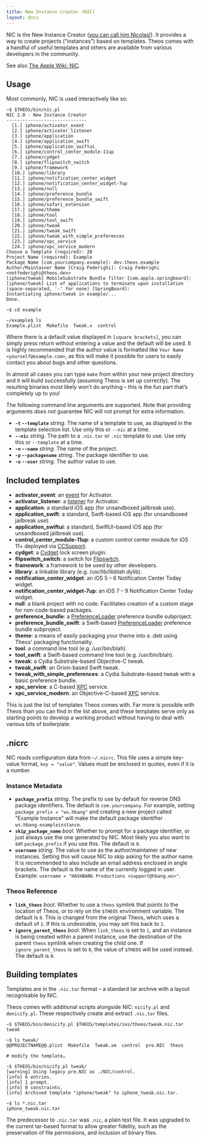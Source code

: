 ```yaml
---
title: New Instance Creator (NIC)
layout: docs
---
```


NIC is the New Instance Creator ([you can call him Nicolas!](https://github.com/theos/theos/commit/6c623614612ac07d1963c851e4a54302be6bf40d)). It provides a way to create projects (“instances”) based on templates. Theos comes with a handful of useful templates and others are available from various developers in the community.

See also [The Apple Wiki: NIC](https://theapplewiki.com/wiki/Dev:NIC).

## Usage
Most commonly, NIC is used interactively like so:

```console
~$ $THEOS/bin/nic.pl
NIC 2.0 - New Instance Creator
------------------------------
  [1.] iphone/activator_event
  [2.] iphone/activator_listener
  [3.] iphone/application
  [4.] iphone/application_swift
  [5.] iphone/application_swiftui
  [6.] iphone/control_center_module-11up
  [7.] iphone/cydget
  [8.] iphone/flipswitch_switch
  [9.] iphone/framework
  [10.] iphone/library
  [11.] iphone/notification_center_widget
  [12.] iphone/notification_center_widget-7up
  [13.] iphone/null
  [14.] iphone/preference_bundle
  [15.] iphone/preference_bundle_swift
  [16.] iphone/safari_extension
  [17.] iphone/theme
  [18.] iphone/tool
  [19.] iphone/tool_swift
  [20.] iphone/tweak
  [21.] iphone/tweak_swift
  [22.] iphone/tweak_with_simple_preferences
  [23.] iphone/xpc_service
  [24.] iphone/xpc_service_modern
Choose a Template (required): 20
Project Name (required): Example
Package Name [com.yourcompany.example]: dev.theos.example
Author/Maintainer Name [Craig Federighi]: Craig Federighi <notfederighi@theos.dev>
[iphone/tweak] MobileSubstrate Bundle filter [com.apple.springboard]:
[iphone/tweak] List of applications to terminate upon installation (space-separated, '-' for none) [SpringBoard]:
Instantiating iphone/tweak in example/...
Done.

~$ cd example

~/example$ ls
Example.plist  Makefile  Tweak.x  control
```

Where there is a default value displayed in `[square brackets]`, you can simply press return without entering a value and the default will be used. It is highly recommended that the author value is formatted like `Your Name <yourself@example.com>`, as this will make it possible for users to easily contact you about bugs and other questions.

In almost all cases you can type `make` from within your new project directory and it will build successfully (assuming Theos is set up correctly). The resulting binaries most likely won’t do anything – this is the fun part that’s completely up to you!

The following command line arguments are supported. Note that providing arguments *does not* guarantee NIC will not prompt for extra information.

* **`-t` `--template`** *string*. The name of a template to use, as displayed in the template selection list. Use only this or `--nic` at a time.
* **`--nic`** *string*. The path to a `.nic.tar` or `.nic` template to use. Use only this or `--template` at a time.
* **`-n` `--name`** *string*. The name of the project.
* **`-p` `--packagename`** *string*. The package identifier to use.
* **`-u` `--user`** *string*. The author value to use.

## Included templates
* **activator_event**: an [event](https://theapplewiki.com/wiki/Dev:Libactivator#Sending_Events_.28via_LAEvent.29) for Activator.
* **activator_listener**: a [listener](https://theapplewiki.com/wiki/Dev:Libactivator#Observing_Events_.28via_LAListener.29) for Activator.
* **application**: a standard iOS app (for unsandboxed jailbreak use).
* **application_swift**: a standard, Swift-based iOS app (for unsandboxed jailbreak use).
* **application_swiftui**: a standard, SwiftUI-based iOS app (for unsandboxed jailbreak use).
* **control_center_module-11up**: a custom control center module for iOS 11+ deployed via [CCSupport](https://github.com/opa334/CCSupport/wiki).
* **cydget**: a [Cydget](https://cydia.saurik.com/info/cydget/) lock screen plugin.
* **flipswitch_switch**: a switch for [Flipswitch](https://github.com/A3Tweaks/Flipswitch).
* **framework**: a framework to be used by other developers.
* **library**: a linkable library (e.g. /usr/lib/libblah.dylib).
* **notification_center_widget**: an iOS 5 – 6 Notification Center Today widget.
* **notification_center_widget-7up**: an iOS 7 – 9 Notification Center Today widget.
* **null**: a blank project with no code. Facilitates creation of a custom stage for non-code-based packages.
* **preference_bundle**: a [PreferenceLoader](https://theapplewiki.com/wiki/Dev:PreferenceLoader) preference bundle subproject.
* **preference_bundle_swift**: a Swift-based [PreferenceLoader](https://theapplewiki.com/wiki/Dev:PreferenceLoader) preference bundle subproject.
* **theme**: a means of easily packaging your theme into a .deb using Theos' packaging functionality.
* **tool**: a command line tool (e.g. /usr/bin/blah).
* **tool_swift**: a Swift-based command line tool (e.g. /usr/bin/blah).
* **tweak**: a Cydia Substrate-based Objective-C tweak.
* **tweak_swift**: an Orion-based Swift tweak.
* **tweak_with_simple_preferences**: a Cydia Substrate-based tweak with a basic preference bundle.
* **xpc_service**: a C-based [XPC](https://developer.apple.com/library/content/documentation/MacOSX/Conceptual/BPSystemStartup/Chapters/CreatingXPCServices.html) service.
* **xpc_service_modern**: an Objective-C-based [XPC](https://developer.apple.com/library/content/documentation/MacOSX/Conceptual/BPSystemStartup/Chapters/CreatingXPCServices.html) service.

This is just the list of templates Theos comes with. Far more is possible with Theos than you can find in the list above, and these templates serve only as starting points to develop a working product without having to deal with various bits of boilerplate.

## .nicrc
NIC reads configuration data from `~/.nicrc`. This file uses a simple key-value format, `key = "value"`. Values must be enclosed in quotes, even if it is a number.

### Instance Metadata
* **`package_prefix`** *string*. The prefix to use by default for reverse DNS package identifiers. The default is `com.yourcompany`. For example, setting `package_prefix = "ws.hbang"` and creating a new project called "Example Instance" will make the default package identifier `ws.hbang.exampleinstance`.
* **`skip_package_name`** *bool*. Whether to prompt for a package identifier, or just always use the one generated by NIC. Most likely you also want to set `package_prefix` if you use this. The default is `0`.
* **`username`** *string*. The value to use as the author/maintainer of new instances. Setting this will cause NIC to skip asking for the author name. It is recommended to also include an email address enclosed in angle brackets. The default is the name of the currently logged in user. Example: `username = "HASHBANG Productions <support@hbang.ws>"`.

### Theos Reference
* **`link_theos`** *bool*. Whether to use a `theos` symlink that points to the location of Theos, or to rely on the `$THEOS` environment variable. The default is `0`. This is changed from the original Theos, which uses a default of `1`. If this is undesirable, you may set this back to `1`.
* **`ignore_parent_theos`** *bool*. When `link_theos` is set to `1`, and an instance is being created within a parent instance, use the destination of the parent `theos` symlink when creating the child one. If `ignore_parent_theos` is set to `0`, the value of `$THEOS` will be used instead. The default is `0`.

## Building templates
Templates are in the `.nic.tar` format – a standard tar archive with a layout recognisable by NIC.

Theos comes with additional scripts alongside NIC: `nicify.pl` and `denicify.pl`. These respectively create and extract `.nic.tar` files.

```console
~$ $THEOS/bin/denicify.pl $THEOS/templates/ios/theos/tweak.nic.tar tweak

~$ ls tweak/
@@PROJECTNAME@@.plist  Makefile  Tweak.xm  control  pre.NIC  theos

# modify the template…

~$ $THEOS/bin/nicify.pl tweak/
[warning] Using legacy pre.NIC as ./NIC/control.
[info] 6 entries.
[info] 1 prompt.
[info] 0 constraints.
[info] Archived template "iphone/tweak" to iphone_tweak.nic.tar.

~$ ls *.nic.tar
iphone_tweak.nic.tar
```

The predecessor to `.nic.tar` was `.nic`, a plain text file. It was upgraded to the current tar-based format to allow greater fidelity, such as the preservation of file permissions, and inclusion of binary files.
